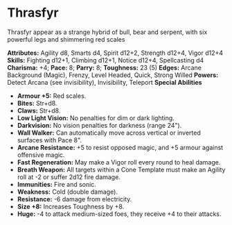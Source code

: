 # Thrasfyr

Thrasfyr appear as a strange hybrid of bull, bear and serpent, with
six powerful legs and shimmering red scales

**Attributes:** Agility d8, Smarts d4, Spirit d12+2, Strength d12+4,
Vigor d12+4
**Skills:** Fighting d12+1, Climbing d12+1, Notice d12+4, Spellcasting
d4
**Charisma:** +4; **Pace:** 8; **Parry:** 8; **Toughness:** 23 (5)
**Edges:** Arcane Background (Magic), Frenzy, Level Headed, Quick,
Strong Willed
**Powers:** Detect Arcana (see invisibility), Invisibility, Teleport
**Special Abilities**

- **Armour +5:** Red scales.
- **Bites:** Str+d8.
- **Claws:** Str+d8.
- **Low Light Vision:** No penalties for dim or dark lighting.
- **Darkvision:** No vision penalties for darkness (range 24").
- **Wall Walker:** Can automatically move across vertical or inverted
surfaces with Pace 8".
- **Arcane Resistance:** +5 to resist opposed magic, and +5 armour
against offensive magic.
- **Fast Regeneration:** May make a Vigor roll every round to heal
damage.
- **Breath Weapon:** All targets within a Cone Template must make an
Agility roll at -2 or suffer 2d12 fire damage.
- **Immunities:** Fire and sonic.
- **Weakness:** Cold (double damage).
- **Resistance:** -6 damage from electricity.
- **Size +8:** Increases Toughness by +8.
- **Huge:** -4 to attack medium-sized foes, they receive +4 to their
attacks.
